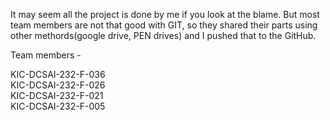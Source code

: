 It may seem all the project is done by me if you look at the blame. But most team members are not that good with GIT,
so they shared their parts using other methords(google drive, PEN drives) and I pushed that to the GitHub.

Team members -

KIC-DCSAI-232-F-036   
KIC-DCSAI-232-F-026   
KIC-DCSAI-232-F-021   
KIC-DCSAI-232-F-005   

